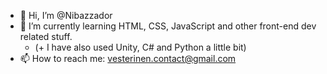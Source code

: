 - 👋 Hi, I’m @Nibazzador
- 🌱 I’m currently learning HTML, CSS, JavaScript and other front-end dev related stuff.
    - (+ I have also used Unity, C# and Python a little bit)
- 📫 How to reach me: vesterinen.contact@gmail.com
